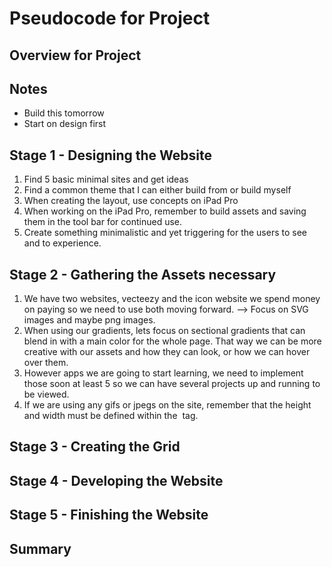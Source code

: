 # Pseudocode for Project

## Overview for Project 

## Notes
- Build this tomorrow 
- Start on design first

## Stage 1 - Designing the Website
1. Find 5 basic minimal sites and get ideas
2. Find a common theme that I can either build from or build myself 
3. When creating the layout, use concepts on iPad Pro
4. When working on the iPad Pro, remember to build assets and saving them in the tool bar for continued use. 
5. Create something minimalistic and yet triggering for the users to see and to experience. 

## Stage 2 - Gathering the Assets necessary
1. We have two websites, vecteezy and the icon website we spend money on paying so we need to use both moving forward. --> Focus on SVG images and maybe png images. 
2. When using our gradients, lets focus on sectional gradients that can blend in with a main color for the whole page. That way we can be more creative with our assets and how they can look, or how we can hover over them. 
3. However apps we are going to start learning, we need to implement those soon at least 5 so we can have several projects up and running to be viewed. 
4. If we are using any gifs or jpegs on the site, remember that the height and width must be defined within the <img> tag. 

## Stage 3 - Creating the Grid

## Stage 4 - Developing the Website 

## Stage 5 - Finishing the Website 

## Summary 